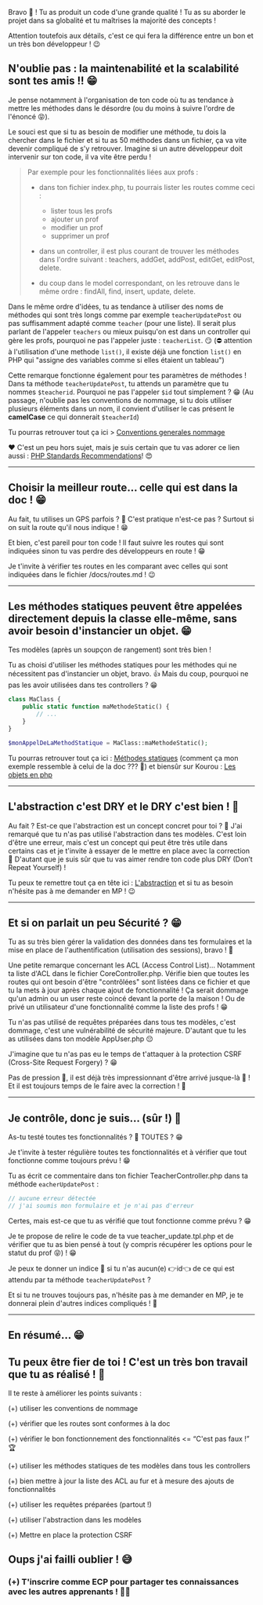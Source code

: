 Bravo 👏 ! Tu as produit un code d'une grande qualité ! Tu as su aborder le projet dans sa globalité et tu maîtrises la majorité des concepts !

Attention toutefois aux détails, c'est ce qui fera la différence entre un bon et un très bon développeur ! 😉

## N'oublie pas : la **maintenabilité** et la **scalabilité** sont tes amis !! 😁

Je pense notamment à l'organisation de ton code où tu as tendance à mettre les méthodes dans le désordre (ou du moins à suivre l'ordre de l'énoncé 😝).

Le souci est que si tu as besoin de modifier une méthode, tu dois la chercher dans le fichier et si tu as 50 méthodes dans un fichier, ça va vite devenir compliqué de s'y retrouver. Imagine si un autre développeur doit intervenir sur ton code, il va vite être perdu !

> Par exemple pour les fonctionnalités liées aux profs :
>
> - dans ton fichier index.php, tu pourrais lister les routes comme ceci :
>
>   - lister tous les profs
>   - ajouter un prof
>   - modifier un prof
>   - supprimer un prof
>
> - dans un controller, il est plus courant de trouver les méthodes dans l'ordre suivant : teachers, addGet, addPost, editGet, editPost, delete.
>
> - du coup dans le model correspondant, on les retrouve dans le même ordre : findAll, find, insert, update, delete.

Dans le même ordre d'idées, tu as tendance à utiliser des noms de méthodes qui sont très longs comme par exemple `teacherUpdatePost` ou pas suffisamment adapté comme `teacher` (pour une liste). Il serait plus parlant de l'appeler `teachers` ou mieux puisqu'on est dans un controller qui gère les profs, pourquoi ne pas l'appeler juste : `teacherList`. 😏 (⛔ attention à l'utilisation d'une methode `list()`, il existe déjà une fonction `list()` en PHP qui "assigne des variables comme si elles étaient un tableau")

Cette remarque fonctionne également pour tes paramètres de méthodes ! Dans ta méthode `teacherUpdatePost`, tu attends un paramètre que tu nommes `$teacherid`. Pourquoi ne pas l'appeler `$id` tout simplement ? 😁 (Au passage, n'oublie pas les conventions de nommage, si tu dois utiliser plusieurs éléments dans un nom, il convient d'utiliser le cas présent le **camelCase** ce qui donnerait `$teacherId`)

Tu pourras retrouver tout ça ici > [Conventions generales nommage](https://www.alsacreations.com/outils/guidelines/Conventions-generales-nommage.md)

❤ C'est un peu hors sujet, mais je suis certain que tu vas adorer ce lien aussi : [PHP Standards Recommendations](https://www.php-fig.org/psr/psr-12/)! 😍

<hr>

## Choisir la meilleur **route**... celle qui est dans la doc ! 😁

Au fait, tu utilises un GPS parfois ? 🤔 C'est pratique n'est-ce pas ? Surtout si on suit la route qu'il nous indique ! 😁

Et bien, c'est pareil pour ton code ! Il faut suivre les routes qui sont indiquées sinon tu vas perdre des développeurs en route ! 😁

Je t'invite à vérifier tes routes en les comparant avec celles qui sont indiquées dans le fichier /docs/routes.md ! 😉

<hr>

## Les **méthodes statiques** peuvent être appelées directement depuis la classe elle-même, sans avoir besoin d'instancier un objet. 😁

Tes modèles (après un soupçon de rangement) sont très bien !

Tu as choisi d'utiliser les méthodes statiques pour les méthodes qui ne nécessitent pas d'instancier un objet, bravo. 👍
Mais du coup, pourquoi ne pas les avoir utilisées dans tes controllers ? 😁

```php
class MaClass {
    public static function maMethodeStatic() {
        // ...
    }
}

$monAppelDeLaMethodStatique = MaClass::maMethodeStatic();
```

Tu pourras retrouver tout ça ici : [Méthodes statiques](https://www.php.net/manual/fr/language.oop5.static.php) (comment ça mon exemple ressemble à celui de la doc ??? 😤) et biensûr sur Kourou : [Les objets en php](https://kourou.oclock.io/ressources/fiche-recap/les-objets-en-php/#m%c3%a9thodes-et-propri%c3%a9t%c3%a9s-statiques)

<hr>

## L'**abstraction** c'est DRY et le DRY c'est bien ! 🥳

Au fait ? Est-ce que l'abstraction est un concept concret pour toi ? 🤔
J'ai remarqué que tu n'as pas utilisé l'abstraction dans tes modèles. C'est loin d'être une erreur, mais c'est un concept qui peut être très utile dans certains cas et je t'invite à essayer de le mettre en place avec la correction 💪
D'autant que je suis sûr que tu vas aimer rendre ton code plus DRY (Don’t Repeat Yourself) !

Tu peux te remettre tout ça en tête ici : [L'abstraction](https://kourou.oclock.io/ressources/fiche-recap/heritage/#anchor-polymorphisme) et si tu as besoin n'hésite pas à me demander en MP ! 😉

<hr>

## Et si on parlait un peu **Sécurité** ? 😁

Tu as su très bien gérer la validation des données dans tes formulaires et la mise en place de l'authentification (utilisation des sessions), bravo ! 👏

Une petite remarque concernant les ACL (Access Control List)... Notamment ta liste d'ACL dans le fichier CoreController.php. Vérifie bien que toutes les routes qui ont besoin d'être "contrôlées" sont listées dans ce fichier et que tu la mets à jour après chaque ajout de fonctionnalité !
Ça serait dommage qu'un admin ou un user reste coincé devant la porte de la maison ! Ou de privé un utilisateur d'une fonctionnalité comme la liste des profs ! 😁

Tu n'as pas utilisé de requêtes préparées dans tous tes modèles, c'est dommage, c'est une vulnérabilité de sécurité majeure. D'autant que tu les as utilisées dans ton modèle AppUser.php 😔

J'imagine que tu n'as pas eu le temps de t'attaquer à la protection CSRF (Cross-Site Request Forgery) ? 😁

Pas de pression 🍺, il est déjà très impressionnant d'être arrivé jusque-là 👏 ! Et il est toujours temps de le faire avec la correction ! 💪

<hr>

## Je **contrôle**, donc je suis... (sûr !) 🥳

As-tu testé toutes tes fonctionnalités ? 🤔 TOUTES ? 😁

Je t'invite à tester régulière toutes tes fonctionnalités et à vérifier que tout fonctionne comme toujours prévu ! 😁

Tu as écrit ce commentaire dans ton fichier TeacherController.php dans ta méthode `eacherUpdatePost` :

```php
// aucune erreur détectée
// j'ai soumis mon formulaire et je n'ai pas d'erreur
```

Certes, mais est-ce que tu as vérifié que tout fonctionne comme prévu ? 😁

Je te propose de relire le code de ta vue teacher_update.tpl.php et de vérifier que tu as bien pensé à tout (y compris récupérer les options pour le statut du prof 😝) ! 😁

Je peux te donner un indice 🎁 si tu n'as aucun(e) 👉id👈 de ce qui est attendu par ta méthode `teacherUpdatePost` ?

Et si tu ne trouves toujours pas, n'hésite pas à me demander en MP, je te donnerai plein d'autres indices compliqués ! 💪

<hr>

## En **résumé**... 😁

## Tu peux être fier de toi ! C'est un très bon travail que tu as réalisé ! 👏

Il te reste à améliorer les points suivants :

(+) utiliser les conventions de nommage

(+) vérifier que les routes sont conformes à la doc

(+) vérifier le bon fonctionnement des fonctionnalités <= “C'est pas faux !” 🏆

(+) utiliser les méthodes statiques de tes modèles dans tous les controllers

(+) bien mettre à jour la liste des ACL au fur et à mesure des ajouts de fonctionnalités

(+) utiliser les requêtes préparées (partout !)

(+) utiliser l'abstraction dans les modèles

(+) Mettre en place la protection CSRF

## Oups j'ai failli oublier ! 😅

### (+) T'inscrire comme ECP pour partager tes connaissances avec les autres apprenants ! 🥳💪
